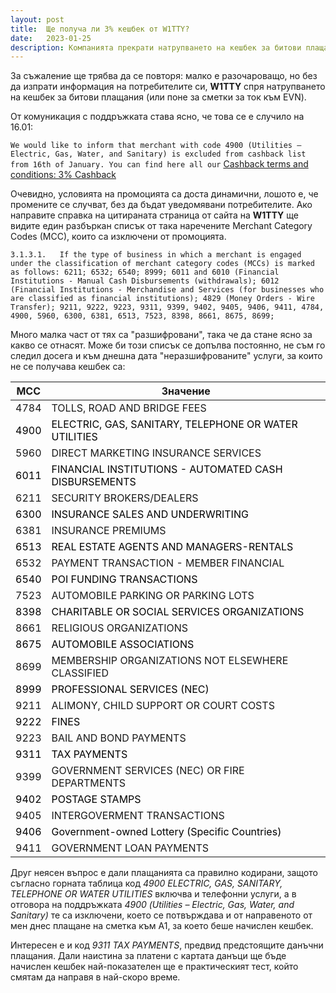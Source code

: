 ```yaml
---
layout: post
title:  Ще получа ли 3% кешбек от W1TTY?
date:   2023-01-25
description: Компанията прекрати натрупването на кешбек за битови плащания? Най-добре пробвайте за конкретен вид плащане и доставчик.
---
```

За съжаление ще трябва да се повторя: малко е разочароващо, но без да изпрати информация на потребителите си, **W1TTY** спря натрупването на кешбек за битови плащания (или поне за сметки за ток към EVN).

От комуникация с поддръжката става ясно, че това се е случило на 16.01:

`We would like to inform that merchant with code 4900 (Utilities – Electric, Gas, Water, and Sanitary) is excluded from cashback list from 16th of January. You can find here all our` [Cashback terms and conditions: 3% Cashback](https://legal.w1tty.com/promo/cashback)

Очевидно, условията на промоцията са доста динамични, лошото е, че промените се случват, без да бъдат уведомявани потребителите. Ако направите справка на цитираната страница от сайта на **W1TTY** ще видите един разбъркан списък от така наречените Merchant Category Codes (MCC), които са изключени от промоцията. 

`3.1.3.1.	If the type of business in which a merchant is engaged under the classification of merchant category codes (MCCs) is marked as follows: 6211; 6532; 6540; 8999; 6011 and 6010 (Financial Institutions - Manual Cash Disbursements (withdrawals); 6012 (Financial Institutions - Merchandise and Services (for businesses who are classified as financial institutions); 4829 (Money Orders - Wire Transfer); 9211, 9222, 9223, 9311, 9399, 9402, 9405, 9406, 9411, 4784, 4900, 5960, 6300, 6381, 6513, 7523, 8398, 8661, 8675, 8699;`

Много малка част от тях са "разшифровани", така че да стане ясно за какво се отнасят. Може би този списък се допълва постоянно, не съм го следил досега и към днешна дата "неразшифрованите" услуги, за които не се получава кешбек са:

| MCC | Значение |
|-----|----------|
| 4784 | TOLLS, ROAD AND BRIDGE FEES |
| <font color="black">4900 | <font color="black">ELECTRIC, GAS, SANITARY, TELEPHONE OR WATER UTILITIES</font> |
|5960| DIRECT MARKETING INSURANCE SERVICES
|<font color="black">6011| <font color="black">FINANCIAL INSTITUTIONS - AUTOMATED CASH DISBURSEMENTS</font>
|6211| SECURITY BROKERS/DEALERS 
|<font color="black">6300| <font color="black">INSURANCE SALES AND UNDERWRITING</font>
|6381| INSURANCE PREMIUMS 
|<font color="black">6513| <font color="black">REAL ESTATE AGENTS AND MANAGERS-RENTALS</font>
|6532| PAYMENT TRANSACTION - MEMBER FINANCIAL
|<font color="black">6540| <font color="black">POI FUNDING TRANSACTIONS</font>
|7523| AUTOMOBILE PARKING OR PARKING LOTS
|<font color="black">8398| <font color="black">CHARITABLE OR SOCIAL SERVICES ORGANIZATIONS</font>
|8661| RELIGIOUS ORGANIZATIONS
|<font color="black">8675| <font color="black">AUTOMOBILE ASSOCIATIONS</font>
|8699| MEMBERSHIP ORGANIZATIONS NOT ELSEWHERE CLASSIFIED
|<font color="black">8999| <font color="black">PROFESSIONAL SERVICES (NEC)</font>
|9211| ALIMONY, CHILD SUPPORT OR COURT COSTS
|<font color="black">9222| <font color="black">FINES</font>
|9223| BAIL AND BOND PAYMENTS
|<font color="black">9311| <font color="black">TAX PAYMENTS</font>
|9399| GOVERNMENT SERVICES (NEC) OR FIRE DEPARTMENTS
|<font color="black">9402| <font color="black">POSTAGE STAMPS</font>
|9405| INTERGOVERMENT TRANSACTIONS
|<font color="black">9406| <font color="black">Government-owned Lottery (Specific Countries)</font>
|9411| GOVERNMENT LOAN PAYMENTS

Друг неясен въпрос е дали плащанията са правилно кодирани, защото съгласно горната таблица код *4900 ELECTRIC, GAS, SANITARY, TELEPHONE OR WATER UTILITIES* включва и телефонни услуги, а в отговора на поддръжката *4900 (Utilities – Electric, Gas, Water, and Sanitary)* те са изключени, което се потвърждава и от направеното от мен днес плащане на сметка към А1, за което беше начислен кешбек.

Интересен е и код *9311 TAX PAYMENTS*, предвид предстоящите данъчни плащания. Дали наистина за платени с картата данъци ще бъде начислен кешбек най-показателен ще е практическият тест, който смятам да направя в най-скоро време.
